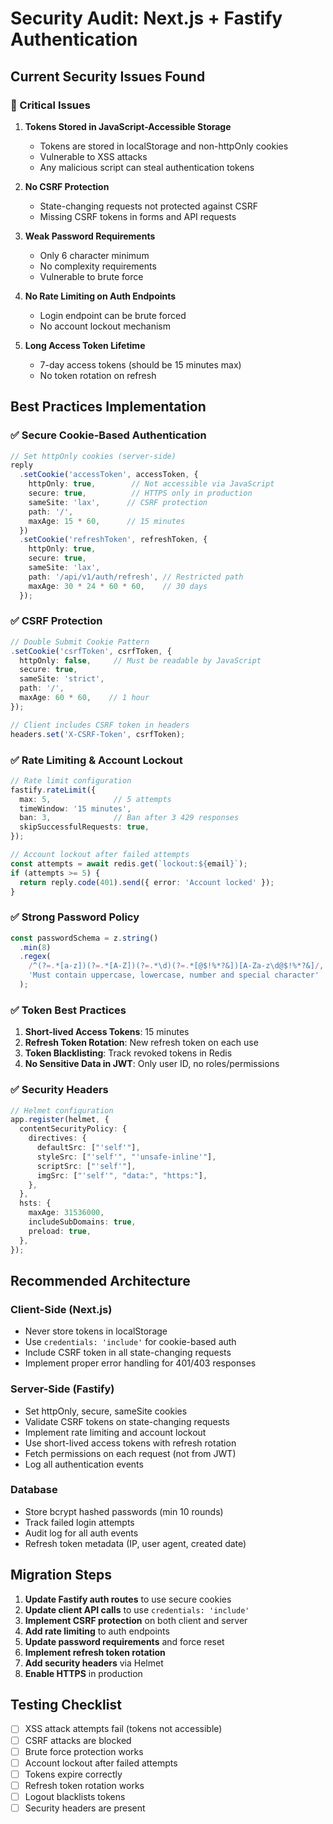 # Security Audit: Next.js + Fastify Authentication

## Current Security Issues Found

### 🚨 Critical Issues

1. **Tokens Stored in JavaScript-Accessible Storage**
   - Tokens are stored in localStorage and non-httpOnly cookies
   - Vulnerable to XSS attacks
   - Any malicious script can steal authentication tokens

2. **No CSRF Protection**
   - State-changing requests not protected against CSRF
   - Missing CSRF tokens in forms and API requests

3. **Weak Password Requirements**
   - Only 6 character minimum
   - No complexity requirements
   - Vulnerable to brute force

4. **No Rate Limiting on Auth Endpoints**
   - Login endpoint can be brute forced
   - No account lockout mechanism

5. **Long Access Token Lifetime**
   - 7-day access tokens (should be 15 minutes max)
   - No token rotation on refresh

## Best Practices Implementation

### ✅ Secure Cookie-Based Authentication

```typescript
// Set httpOnly cookies (server-side)
reply
  .setCookie('accessToken', accessToken, {
    httpOnly: true,        // Not accessible via JavaScript
    secure: true,          // HTTPS only in production
    sameSite: 'lax',      // CSRF protection
    path: '/',
    maxAge: 15 * 60,      // 15 minutes
  })
  .setCookie('refreshToken', refreshToken, {
    httpOnly: true,
    secure: true,
    sameSite: 'lax',
    path: '/api/v1/auth/refresh', // Restricted path
    maxAge: 30 * 24 * 60 * 60,    // 30 days
  });
```

### ✅ CSRF Protection

```typescript
// Double Submit Cookie Pattern
.setCookie('csrfToken', csrfToken, {
  httpOnly: false,     // Must be readable by JavaScript
  secure: true,
  sameSite: 'strict',
  path: '/',
  maxAge: 60 * 60,    // 1 hour
});

// Client includes CSRF token in headers
headers.set('X-CSRF-Token', csrfToken);
```

### ✅ Rate Limiting & Account Lockout

```typescript
// Rate limit configuration
fastify.rateLimit({
  max: 5,              // 5 attempts
  timeWindow: '15 minutes',
  ban: 3,              // Ban after 3 429 responses
  skipSuccessfulRequests: true,
});

// Account lockout after failed attempts
const attempts = await redis.get(`lockout:${email}`);
if (attempts >= 5) {
  return reply.code(401).send({ error: 'Account locked' });
}
```

### ✅ Strong Password Policy

```typescript
const passwordSchema = z.string()
  .min(8)
  .regex(
    /^(?=.*[a-z])(?=.*[A-Z])(?=.*\d)(?=.*[@$!%*?&])[A-Za-z\d@$!%*?&]/,
    'Must contain uppercase, lowercase, number and special character'
  );
```

### ✅ Token Best Practices

1. **Short-lived Access Tokens**: 15 minutes
2. **Refresh Token Rotation**: New refresh token on each use
3. **Token Blacklisting**: Track revoked tokens in Redis
4. **No Sensitive Data in JWT**: Only user ID, no roles/permissions

### ✅ Security Headers

```typescript
// Helmet configuration
app.register(helmet, {
  contentSecurityPolicy: {
    directives: {
      defaultSrc: ["'self'"],
      styleSrc: ["'self'", "'unsafe-inline'"],
      scriptSrc: ["'self'"],
      imgSrc: ["'self'", "data:", "https:"],
    },
  },
  hsts: {
    maxAge: 31536000,
    includeSubDomains: true,
    preload: true,
  },
});
```

## Recommended Architecture

### Client-Side (Next.js)
- Never store tokens in localStorage
- Use `credentials: 'include'` for cookie-based auth
- Include CSRF token in all state-changing requests
- Implement proper error handling for 401/403 responses

### Server-Side (Fastify)
- Set httpOnly, secure, sameSite cookies
- Validate CSRF tokens on state-changing requests
- Implement rate limiting and account lockout
- Use short-lived access tokens with refresh rotation
- Fetch permissions on each request (not from JWT)
- Log all authentication events

### Database
- Store bcrypt hashed passwords (min 10 rounds)
- Track failed login attempts
- Audit log for all auth events
- Refresh token metadata (IP, user agent, created date)

## Migration Steps

1. **Update Fastify auth routes** to use secure cookies
2. **Update client API calls** to use `credentials: 'include'`
3. **Implement CSRF protection** on both client and server
4. **Add rate limiting** to auth endpoints
5. **Update password requirements** and force reset
6. **Implement refresh token rotation**
7. **Add security headers** via Helmet
8. **Enable HTTPS** in production

## Testing Checklist

- [ ] XSS attack attempts fail (tokens not accessible)
- [ ] CSRF attacks are blocked
- [ ] Brute force protection works
- [ ] Account lockout after failed attempts
- [ ] Tokens expire correctly
- [ ] Refresh token rotation works
- [ ] Logout blacklists tokens
- [ ] Security headers are present
